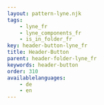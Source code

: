 ```yaml
---
layout: pattern-lyne.njk
tags: 
    - lyne_fr
    - lyne_components_fr
    - is_in_folder_fr
key: header-button-lyne_fr
title: Header-Button
parent: header-folder-lyne_fr
keywords: header-button
order: 310
availablelanguages: 
    - de
    - en
---
```

